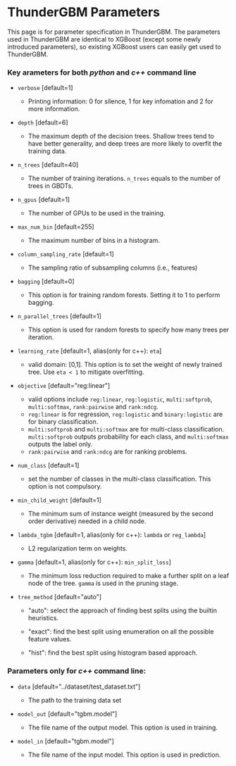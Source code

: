 ThunderGBM Parameters
=====================
This page is for parameter specification in ThunderGBM. The parameters used in ThunderGBM are identical to XGBoost (except some newly introduced parameters), so existing XGBoost users can easily get used to ThunderGBM.

### Key arameters for both *python* and *c++* command line
* ``verbose`` [default=1]

    - Printing information: 0 for silence, 1 for key infomation and 2 for more information.
    
* ``depth`` [default=6]
 
    - The maximum depth of the decision trees. Shallow trees tend to have better generality, and deep trees are more likely to overfit the training data.

* ``n_trees`` [default=40]

    - The number of training iterations. ``n_trees`` equals to the number of trees in GBDTs.
    
* ``n_gpus`` [default=1]

    - The number of GPUs to be used in the training.
    
* ``max_num_bin`` [default=255]
    
    - The maximum number of bins in a histogram.
    
* ``column_sampling_rate`` [default=1]

    - The sampling ratio of subsampling columns (i.e., features)
    
* ``bagging`` [default=0]

    - This option is for training random forests. Setting it to 1 to perform bagging.
    
* ``n_parallel_trees`` [default=1]

    - This option is used for random forests to specify how many trees per iteration.
    
* ``learning_rate`` [default=1, alias(only for c++): ``eta``]

    - valid domain: [0,1]. This option is to set the weight of newly trained tree. Use ``eta < 1`` to mitigate overfitting.
    
* ``objective`` [default="reg:linear"]
    
    - valid options include ``reg:linear``, ``reg:logistic``, ``multi:softprob``,  ``multi:softmax``, ``rank:pairwise`` and ``rank:ndcg``.
    - ``reg:linear`` is for regression, ``reg:logistic`` and ``binary:logistic`` are for binary classification.
    - ``multi:softprob`` and ``multi:softmax`` are for multi-class classification. ``multi:softprob`` outputs probability for each class, and ``multi:softmax`` outputs the label only.
    - ``rank:pairwise`` and ``rank:ndcg`` are for ranking problems.
    
* ``num_class`` [default=1]
    - set the number of classes in the multi-class classification. This option is not compulsory.
 
* ``min_child_weight`` [default=1]

    - The minimum sum of instance weight (measured by the second order derivative) needed in a child node.

* ``lambda_tgbm`` [default=1, alias(only for c++): ``lambda`` or ``reg_lambda``]

    - L2 regularization term on weights.
    
* ``gamma`` [default=1, alias(only for c++): ``min_split_loss``]

    - The minimum loss reduction required to make a further split on a leaf node of the tree. ``gamma`` is used in the pruning stage.
* ``tree_method`` [default="auto"]

    - "auto": select the approach of finding best splits using the builtin heuristics.
    
    - "exact": find the best split using enumeration on all the possible feature values.
    
    - "hist": find the best split using histogram based approach.

### Parameters only for *c++* command line:
* ``data`` [default="../dataset/test_dataset.txt"]

    - The path to the training data set

* ``model_out`` [default="tgbm.model"]
    
    - The file name of the output model. This option is used in training.
    
* ``model_in`` [default="tgbm.model"]

    - The file name of the input model. This option is used in prediction.
